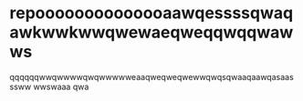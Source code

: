 # repoooooooooooooaawqessssqwaqawkwwkwwqwewaeqweqqwqqwawws
qqqqqqwwqwwwwqwqwwwwweaaqweqweqwewwqwqsqwaaqaawqasaasssww
wwswaaa
qwa
